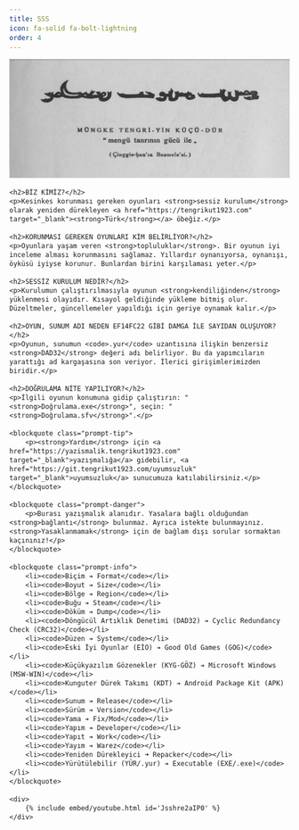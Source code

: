 ```yaml
---
title: SSS
icon: fa-solid fa-bolt-lightning
order: 4
---
```


<div>
    <img src="/assets/img/sss/1.png" alt="Image">

    <h2>BİZ KİMİZ?</h2>
    <p>Kesinkes korunması gereken oyunları <strong>sessiz kurulum</strong> olarak yeniden dürekleyen <a href="https://tengrikut1923.com" target="_blank"><strong>Türk</strong></a> öbeğiz.</p>

    <h2>KORUNMASI GEREKEN OYUNLARI KİM BELİRLİYOR?</h2>
    <p>Oyunlara yaşam veren <strong>topluluklar</strong>. Bir oyunun iyi inceleme alması korunmasını sağlamaz. Yıllardır oynanıyorsa, oynanışı, öyküsü iyiyse korunur. Bunlardan birini karşılaması yeter.</p>

    <h2>SESSİZ KURULUM NEDİR?</h2>
    <p>Kurulumun çalıştırılmasıyla oyunun <strong>kendiliğinden</strong> yüklenmesi olayıdır. Kısayol geldiğinde yükleme bitmiş olur. Düzeltmeler, güncellemeler yapıldığı için geriye oynamak kalır.</p>

    <h2>OYUN, SUNUM ADI NEDEN EF14FC22 GİBİ DAMGA İLE SAYIDAN OLUŞUYOR?</h2>
    <p>Oyunun, sunumun <code>.yur</code> uzantısına ilişkin benzersiz <strong>DAD32</strong> değeri adı belirliyor. Bu da yapımcıların yarattığı ad kargaşasına son veriyor. İlerici girişimlerimizden biridir.</p>

    <h2>DOĞRULAMA NİTE YAPILIYOR?</h2>
    <p>İlgili oyunun konumuna gidip çalıştırın: "<strong>Doğrulama.exe</strong>", seçin: "<strong>Doğrulama.sfv</strong>".</p>

    <blockquote class="prompt-tip">
        <p><strong>Yardım</strong> için <a href="https://yazismalik.tengrikut1923.com" target="_blank">yazışmalığa</a> gidebilir, <a href="https://git.tengrikut1923.com/uyumsuzluk" target="_blank">uyumsuzluk</a> sunucumuza katılabilirsiniz.</p>
    </blockquote>

    <blockquote class="prompt-danger">
        <p>Burası yazışmalık alanıdır. Yasalara bağlı olduğundan <strong>bağlantı</strong> bulunmaz. Ayrıca istekte bulunmayınız. <strong>Yasaklanmamak</strong> için de bağlam dışı sorular sormaktan kaçınınız!</p>
    </blockquote>

    <blockquote class="prompt-info">
        <li><code>Biçim ➔ Format</code></li>
        <li><code>Boyut ➔ Size</code></li>
        <li><code>Bölge ➔ Region</code></li>
        <li><code>Buğu ➔ Steam</code></li>
        <li><code>Döküm ➔ Dump</code></li>
        <li><code>Döngücül Artıklık Denetimi (DAD32) ➔ Cyclic Redundancy Check (CRC32)</code></li>
        <li><code>Düzen ➔ System</code></li>
        <li><code>Eski İyi Oyunlar (EİO) ➔ Good Old Games (GOG)</code></li>
        <li><code>Küçükyazılım Gözenekler (KYG-GÖZ) ➔ Microsoft Windows (MSW-WIN)</code></li>
        <li><code>Kunguter Dürek Takımı (KDT) ➔ Android Package Kit (APK)</code></li>
        <li><code>Sunum ➔ Release</code></li>
        <li><code>Sürüm ➔ Version</code></li>
        <li><code>Yama ➔ Fix/Mod</code></li>
        <li><code>Yapım ➔ Developer</code></li>
        <li><code>Yapıt ➔ Work</code></li>
        <li><code>Yayım ➔ Warez</code></li>
        <li><code>Yeniden Dürekleyici ➜ Repacker</code></li>
        <li><code>Yürütülebilir (YÜR/.yur) ➔ Executable (EXE/.exe)</code></li>
    </blockquote>

    <div>
        {% include embed/youtube.html id='Jsshre2aIP0' %}
    </div>
</div>
